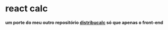 # react calc

#### um porte do meu outro repositório [distribucalc](https://github.com/rafaelsilva81/distribucalc) só que apenas o front-end

